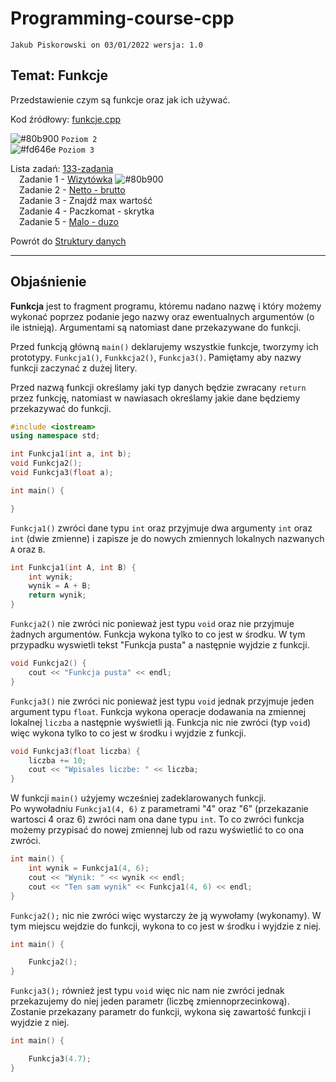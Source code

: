 # Programming-course-cpp

`Jakub Piskorowski on 03/01/2022 wersja: 1.0`

## Temat: Funkcje

Przedstawienie czym są funkcje oraz jak ich używać.

Kod źródłowy: [funkcje.cpp](funkcje.cpp)

![#80b900](https://via.placeholder.com/15/80b900/000000?text=+) `Poziom 2` \
![#fd646e](https://via.placeholder.com/15/fd646e/000000?text=+) `Poziom 3`

Lista zadań: [133-zadania](133-zadania/README.md) \
&emsp;Zadanie 1 - [Wizytówka](133-zadania/README.md#zadanie-1---wizytowka) ![#80b900](https://via.placeholder.com/15/80b900/000000?text=+) \
&emsp;Zadanie 2 - [Netto - brutto](133-zadania/README.md#zadanie-2---netto---brutto) \
&emsp;Zadanie 3 - Znajdź max wartość \
&emsp;Zadanie 4 - Paczkomat - skrytka \
&emsp;Zadanie 5 - [Malo - duzo](133-zadania/README.md#zadanie-5-malo---duzo)

Powrót do [Struktury danych](/1-programowanie-strukturalne/1-3-struktury-danych/README.md)

---

## Objaśnienie

**Funkcja** jest to fragment programu, któremu nadano nazwę i który możemy wykonać poprzez podanie jego nazwy oraz ewentualnych argumentów (o ile istnieją). Argumentami są natomiast dane przekazywane do funkcji.

Przed funkcją główną `main()` deklarujemy wszystkie funkcje, tworzymy ich prototypy. `Funkcja1()`, `Funkkcja2()`, `Funkcja3()`. Pamiętamy aby nazwy funkcji zaczynać z dużej litery.

Przed nazwą funkcji określamy jaki typ danych będzie zwracany `return` przez funkcję, natomiast w nawiasach określamy jakie dane będziemy przekazywać do funkcji.

```cpp
#include <iostream>
using namespace std;

int Funkcja1(int a, int b);     
void Funkcja2();
void Funkcja3(float a);

int main() {

}
```

`Funkcja1()` zwróci dane typu `int` oraz przyjmuje dwa argumenty `int` oraz `int` (dwie zmienne) i zapisze je do nowych zmiennych lokalnych nazwanych `A` oraz `B`.

```cpp
int Funkcja1(int A, int B) {
    int wynik;
    wynik = A + B;
    return wynik;
}
```

`Funkcja2()` nie zwróci nic ponieważ jest typu `void` oraz nie przyjmuje żadnych argumentów. Funkcja wykona tylko to co jest w środku. W tym przypadku wyswietli tekst "Funkcja pusta" a następnie wyjdzie z funkcji.

```cpp
void Funkcja2() {
    cout << "Funkcja pusta" << endl;
}
```

`Funkcja3()` nie zwróci nic ponieważ jest typu `void` jednak przyjmuje jeden argument typu `float`. Funkcja wykona operacje dodawania na zmiennej lokalnej `liczba` a następnie wyświetli ją. Funkcja nic nie zwróci (typ `void`) więc wykona tylko to co jest w środku i wyjdzie z funkcji.

```cpp
void Funkcja3(float liczba) {
    liczba += 10;
    cout << "Wpisales liczbe: " << liczba;
}
```

W funkcji `main()` użyjemy wcześniej zadeklarowanych funkcji. \
Po wywoładniu `Funkcja1(4, 6)` z parametrami "4" oraz "6" (przekazanie wartosci 4 oraz 6) zwróci nam ona dane typu `int`. To co zwróci funkcja możemy przypisać do nowej zmiennej lub od razu wyświetlić to co ona zwróci.

```cpp
int main() {
    int wynik = Funkcja1(4, 6);
    cout << "Wynik: " << wynik << endl;
    cout << "Ten sam wynik" << Funkcja1(4, 6) << endl;
}
```

`Funkcja2();` nic nie zwróci więc wystarczy że ją wywołamy (wykonamy). W tym miejscu wejdzie do funkcji, wykona to co jest w środku i wyjdzie z niej.

```cpp
int main() {

    Funkcja2();
}
```

`Funkcja3();` również jest typu `void` więc nic nam nie zwróci jednak przekazujemy do niej jeden parametr (liczbę zmiennoprzecinkową). \
Zostanie przekazany parametr do funkcji, wykona się zawartość funkcji i wyjdzie z niej.

```cpp
int main() {

    Funkcja3(4.7);
}
```
